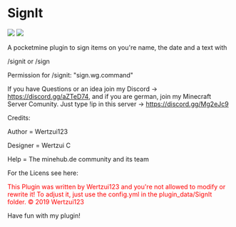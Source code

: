 # SignIt
<a href="https://poggit.pmmp.io/p/SignIt"><img src="https://poggit.pmmp.io/shield.state/SignIt"></a>
<a href="https://poggit.pmmp.io/p/SignIt"><img src="https://poggit.pmmp.io/shield.api/SignIt"></a>

A pocketmine plugin to sign items on you're name, the date and a text with 

/signit <text wich should be on the item>
or 
/sign <text wich should be on the item>

Permission for /signit: "sign.wg.command"

If you have Questions or an idea join my Discord -> https://discord.gg/aZTeD74, and if you are german, join my Minecraft Server Comunity. Just type !ip in this server -> https://discord.gg/Mg2eJc9


Credits:

Author = Wertzui123

Designer = Wertzui C 

Help = The minehub.de community and its team


For the Licens see here:

<font color="red">This Plugin was written by Wertzui123 and you're not allowed to modify or rewrite it!
To adjust it, just use the config.yml in the plugin_data/SignIt folder.
© 2019 Wertzui123</font>


Have fun with my plugin!
